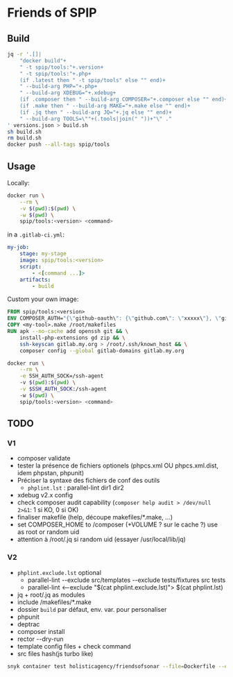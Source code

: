 # Friends of SPIP

## Build

```bash
jq -r '.[]|
    "docker build"+
    " -t spip/tools:"+.version+
    " -t spip/tools:"+.php+
    (if .latest then " -t spip/tools" else "" end)+
    " --build-arg PHP="+.php+
    " --build-arg XDEBUG="+.xdebug+
    (if .composer then " --build-arg COMPOSER="+.composer else "" end)+
    (if .make then " --build-arg MAKE="+.make else "" end)+
    (if .jq then " --build-arg JQ="+.jq else "" end)+
    " --build-arg TOOLS=\""+(.tools|join(" "))+"\" ."
' versions.json > build.sh
sh build.sh
rm build.sh
docker push --all-tags spip/tools
```

## Usage

Locally:

```bash
docker run \
    --rm \
    -v $(pwd):$(pwd) \
    -w $(pwd) \
    spip/tools:<version> <command>
```

in a `.gitlab-ci.yml`:

```yml
my-job:
    stage: my-stage
    image: spip/tools:<version>
    script:
        - <[command ...]>
    artifacts:
        - build
```

Custom your own image:

```Dockerfile
FROM spip/tools:<version>
ENV COMPOSER_AUTH="{\"github-oauth\": {\"github.com\": \"xxxxx\"}, \"gitlab-token\": {\"gitlab.my.org\":\"xxxxx\"}}"
COPY <my-tool>.make /root/makefiles
RUN apk --no-cache add openssh git && \
    install-php-extensions gd zip && \
    ssh-keyscan gitlab.my.org > /root/.ssh/known_host && \
    composer config --global gitlab-domains gitlab.my.org
```

```bash
docker run \
    --rm \
    -e SSH_AUTH_SOCK=/ssh-agent
    -v $(pwd):$(pwd) \
    -v $SSH_AUTH_SOCK:/ssh-agent
    -w $(pwd) \
    spip/tools:<version> <command>
```

## TODO

### V1

- composer validate
- tester la présence de fichiers optionels (phpcs.xml OU phpcs.xml.dist, idem phpstan, phpunit)
- Préciser la syntaxe des fichiers de conf des outils
  - `phplint.lst` : parallel-lint dir1 dir2
- xdebug v2.x config
- check composer audit capability (`composer help audit > /dev/null 2>&1`: 1 si KO, 0 si OK)
- finaliser makefile (help, découpe makefiles/*.make, ...)
- set COMPOSER_HOME to /composer (+VOLUME ? sur le cache ?) use as root or random uid
- attention à  /root/.jq si random uid (essayer /usr/local/lib/jq)

### V2

- `phplint.exclude.lst` optional
  - parallel-lint --exclude src/templates --exclude tests/fixtures src tests
  - parallel-lint <--exclude "$(cat phplint.exclude.lst)"> $(cat phplint.lst)
- jq + root/.jq as modules
- include /makefiles/*.make
- dossier `build` par défaut, env. var. pour personaliser
- phpunit
- deptrac
- composer install
- rector --dry-run
- template config files + check command
- src files hash(js turbo like)

```bash
snyk container test holisticagency/friendsofsonar --file=Dockerfile --exclude-base-image-vulns
```
